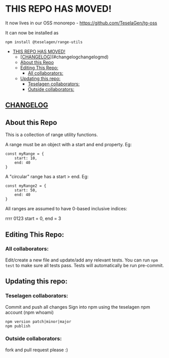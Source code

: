# THIS REPO HAS MOVED! 
It now lives in our OSS monorepo - https://github.com/TeselaGen/tg-oss

It can now be installed as 
```
npm install @teselagen/range-utils
```	

<!-- TOC -->

- [THIS REPO HAS MOVED!](#this-repo-has-moved)
  - [[CHANGELOG](Changelog.md)](#changelogchangelogmd)
  - [About this Repo](#about-this-repo)
  - [Editing This Repo:](#editing-this-repo)
    - [All collaborators:](#all-collaborators)
  - [Updating this repo:](#updating-this-repo)
    - [Teselagen collaborators:](#teselagen-collaborators)
    - [Outside collaborators:](#outside-collaborators)

<!-- /TOC -->

## [CHANGELOG](Changelog.md)
## About this Repo
This is a collection of range utility functions.


A range must be an object with a start and end property.
Eg:
```
const myRange = {
	start: 10,
	end: 40
}
```

A "circular" range has a start > end.
Eg:
```
const myRange2 = {
	start: 50,
	end: 40
}
```

All ranges are assumed to have 0-based inclusive indices:

rrrr
0123
start = 0,
end = 3


## Editing This Repo:
### All collaborators: 
Edit/create a new file and update/add any relevant tests. 
You can run `npm test` to make sure all tests pass. 
Tests will automatically be run pre-commit.

## Updating this repo: 
### Teselagen collaborators: 
Commit and push all changes
Sign into npm using the teselagen npm account (npm whoami)

```
npm version patch|minor|major
npm publish
```

### Outside collaborators: 
fork and pull request please :)

